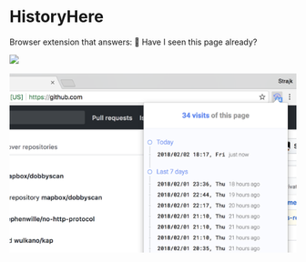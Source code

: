 # HistoryHere

Browser extension that answers: 🧐 Have I seen this page already?

<a href="https://chrome.google.com/webstore/detail/obbagdpmhdfcjmdkgljofmogcdaojmpm">
  <img src="https://developer.chrome.com/webstore/images/ChromeWebStore_Badge_v2_206x58.png">
</a>

<p align="center">
  <img src="./design/screen.png" />
</p>
